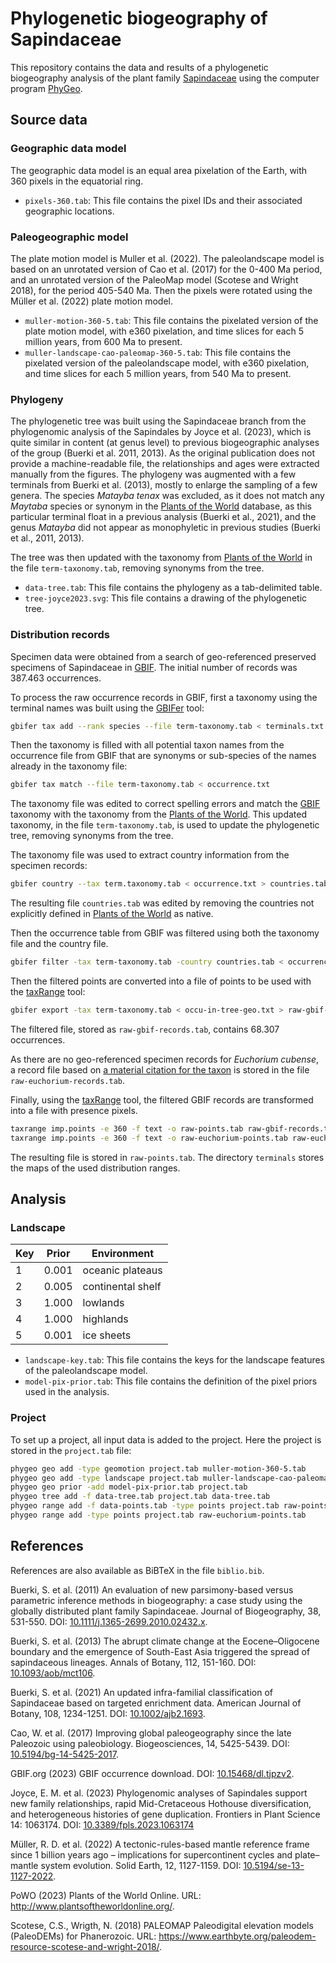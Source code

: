 # Phylogenetic biogeography of Sapindaceae

This repository contains the data and results
of a phylogenetic biogeography analysis
of the plant family [Sapindaceae](https://en.wikipedia.org/wiki/Sapindaceae)
using the computer program [PhyGeo](https://github.com/js-arias/phygeo).

## Source data

### Geographic data model

The geographic data model is an equal area pixelation of the Earth,
with 360 pixels in the equatorial ring.

- `pixels-360.tab`:
  This file contains the pixel IDs
  and their associated geographic locations.

### Paleogeographic model

The plate motion model is Muller et al. (2022).
The paleolandscape model is based on an unrotated version
of Cao et al. (2017) for the 0-400 Ma period,
and an unrotated version of the PaleoMap model
(Scotese and Wright 2018),
for the period 405-540 Ma.
Then the pixels were rotated
using the Müller et al. (2022) plate motion model.

- `muller-motion-360-5.tab`:
  This file contains the pixelated version of the plate motion model,
  with e360 pixelation,
  and time slices for each 5 million years,
  from 600 Ma to present.
- `muller-landscape-cao-paleomap-360-5.tab`:
  This file contains the pixelated version of the paleolandscape model,
  with e360 pixelation,
  and time slices for each 5 million years,
  from 540 Ma to present.

### Phylogeny

The phylogenetic tree was built using the Sapindaceae branch
from the phylogenomic analysis of the Sapindales by Joyce et al. (2023),
which is quite similar in content
(at genus level)
to previous biogeographic analyses of the group
(Buerki et al. 2011, 2013).
As the original publication does not provide a machine-readable file,
the relationships and ages were extracted manually
from the figures.
The phylogeny was augmented
with a few terminals from Buerki et al. (2013),
mostly to enlarge the sampling of a few genera.
The species *Matayba tenax* was excluded,
as it does not match any *Maytaba* species or synonym
in the [Plants of the World](https://powo.science.kew.org/taxon/urn:lsid:ipni.org:names:30000506-2) database,
as this particular terminal
float in a previous analysis
(Buerki et al., 2021),
and the genus *Matayba* did not appear as monophyletic
in previous studies (Buerki et al., 2011, 2013).

The tree was then updated
with the taxonomy from [Plants of the World](https://powo.science.kew.org/taxon/urn:lsid:ipni.org:names:30000506-2)
in the file `term-taxonomy.tab`,
removing synonyms from the tree.

- `data-tree.tab`:
  This file contains the phylogeny as a tab-delimited table.
- `tree-joyce2023.svg`:
  This file contains a drawing of the phylogenetic tree.

### Distribution records

Specimen data were obtained
from a search of geo-referenced preserved specimens of Sapindaceae in
[GBIF](https://doi.org/10.15468/dl.tjpzv2).
The initial number of records was 387.463 occurrences.

To process the raw occurrence records in GBIF,
first a taxonomy using the terminal names was built
using the [GBIFer](https://github.com/js-arias/gbifer) tool:

```bash
gbifer tax add --rank species --file term-taxonomy.tab < terminals.txt
```

Then the taxonomy is filled with all potential taxon names
from the occurrence file from GBIF
that are synonyms or sub-species of the names
already in the taxonomy file:

```bash
gbifer tax match --file term-taxonomy.tab < occurrence.txt
```

The taxonomy file was edited to correct spelling errors
and match the [GBIF](https://www.gbif.org/species/6657) taxonomy
with the taxonomy from the [Plants of the World](https://powo.science.kew.org/taxon/urn:lsid:ipni.org:names:30000506-2).
This updated taxonomy,
in the file `term-taxonomy.tab`,
is used to update the phylogenetic tree,
removing synonyms from the tree.

The taxonomy file was used to extract country information
from the specimen records:

```bash
gbifer country --tax term.taxonomy.tab < occurrence.txt > countries.tab
```

The resulting file `countries.tab` was edited
by removing the countries not explicitly defined in [Plants of the World](https://powo.science.kew.org/taxon/urn:lsid:ipni.org:names:30000506-2)
as native.

Then the occurrence table from GBIF was filtered using both the taxonomy file and the country file.

```bash
gbifer filter -tax term-taxonomy.tab -country countries.tab < occurrence.txt > occu-in-tree-geo.txt
```

Then the filtered points are converted into a file of points
to be used with the [taxRange](https://github.com/js-arias/ranges) tool:

```bash
gbifer export -tax term-taxonomy.tab < occu-in-tree-geo.txt > raw-gbif-records.tab
```

The filtered file,
stored as `raw-gbif-records.tab`,
contains 68.307 occurrences.

As there are no geo-referenced specimen records for *Euchorium cubense*,
a record file based on [a material citation for the taxon](https://www.gbif.org/occurrence/4135894102)
is stored in the file `raw-euchorium-records.tab`.

Finally,
using the [taxRange](https://github.com/js-arias/ranges) tool,
the filtered GBIF records are transformed into a file
with presence pixels.

```bash
taxrange imp.points -e 360 -f text -o raw-points.tab raw-gbif-records.tab
taxrange imp.points -e 360 -f text -o raw-euchorium-points.tab raw-euchorium-records.tab
```

The resulting file is stored in `raw-points.tab`.
The directory `terminals` stores the maps of the used distribution ranges.

## Analysis

### Landscape

Key | Prior | Environment
--- | ----- | -----------
  1 | 0.001 | oceanic plateaus
  2 | 0.005 | continental shelf
  3 | 1.000 | lowlands
  4 | 1.000 | highlands
  5 | 0.001 | ice sheets

- `landscape-key.tab`:
  This file contains the keys for the landscape features
  of the paleolandscape model.
- `model-pix-prior.tab`:
  This file contains the definition of the pixel priors
  used in the analysis.

### Project

To set up a project,
all input data is added to the project.
Here the project is stored in the `project.tab` file:

```bash
phygeo geo add -type geomotion project.tab muller-motion-360-5.tab 
phygeo geo add -type landscape project.tab muller-landscape-cao-paleomap-360-5.tab
phygeo geo prior -add model-pix-prior.tab project.tab
phygeo tree add -f data-tree.tab project.tab data-tree.tab
phygeo range add -f data-points.tab -type points project.tab raw-points.tab 
phygeo range add -type points project.tab raw-euchorium-points.tab 
```

## References

References are also available as BiBTeX in the file `biblio.bib`.

Buerki, S. et al.
(2011)
An evaluation of new parsimony-based versus parametric inference methods in biogeography: a case study using the globally distributed plant family Sapindaceae.
Journal of Biogeography, 38, 531-550.
DOI: [10.1111/j.1365-2699.2010.02432.x](https://doi.org/10.1111/j.1365-2699.2010.02432.x).

Buerki, S. et al.
(2013)
The abrupt climate change at the Eocene–Oligocene boundary and the emergence of South-East Asia triggered the spread of sapindaceous lineages.
Annals of Botany, 112, 151-160.
DOI: [10.1093/aob/mct106](https://doi.org/10.1093/aob/mct106).

Buerki, S. et al.
(2021)
An updated infra-familial classification of Sapindaceae based on targeted enrichment data.
American Journal of Botany, 108, 1234-1251.
DOI: [10.1002/ajb2.1693](https://doi.org/10.1002/ajb2.1693).

Cao, W. et al.
(2017)
Improving global paleogeography since the late Paleozoic using paleobiology.
Biogeosciences, 14, 5425-5439.
DOI: [10.5194/bg-14-5425-2017](https://doi.org/10.5194/bg-14-5425-2017).

GBIF.org
(2023)
GBIF occurrence download.
DOI: [10.15468/dl.tjpzv2](https://doi.org/10.15468/dl.tjpzv2).

Joyce, E. M. et al.
(2023)
Phylogenomic analyses of Sapindales support new family relationships, rapid Mid-Cretaceous Hothouse diversification, and heterogeneous histories of gene duplication.
Frontiers in Plant Science 14: 1063174.
DOI: [10.3389/fpls.2023.1063174](https://doi.org/10.3389/fpls.2023.1063174)

Müller, R. D. et al.
(2022)
A tectonic-rules-based mantle reference frame since 1 billion years ago – implications for supercontinent cycles and plate–mantle system evolution.
Solid Earth, 12, 1127-1159.
DOI: [10.5194/se-13-1127-2022](https://doi.org/10.5194/se-13-1127-2022).

PoWO
(2023)
Plants of the World Online.
URL: <http://www.plantsoftheworldonline.org/>.

Scotese, C.S., Wrigth, N.
(2018)
PALEOMAP Paleodigital elevation models (PaleoDEMs) for Phanerozoic.
URL: <https://www.earthbyte.org/paleodem-resource-scotese-and-wright-2018/>.
